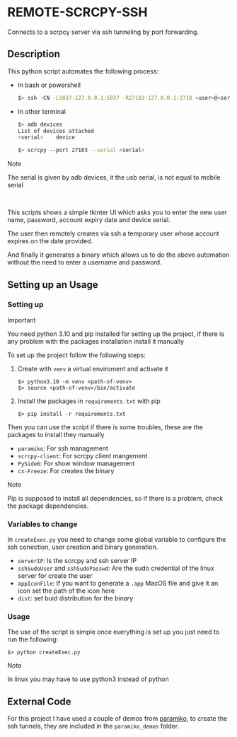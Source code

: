 # REMOTE-SCRCPY-SSH

Connects to a scrpcy server via ssh tunneling by port forwarding.

## Description
This python script automates the following process:

* In bash or powershell
    ```bash
    $> ssh -CN -L5037:127.0.0.1:5037 -R27183:127.0.0.1:2718 <user>@<server-IP>
    ```
* In other terminal
    ```bash
    $> adb devices
    List of devices attached
    <serial>	device

    $> scrcpy --port 27183 --serial <serial>
    ```

> [!NOTE]
> The serial is given by adb devices, it the usb serial, is not equal to mobile serial

<br>

This scripts shows a simple tkinter UI which asks you to enter the new user name, password, account expiry date and device serial.

The user then remotely creates via ssh a temporary user whose account expires on the date provided.

And finally it generates a binary which allows us to do the above automation without the need to enter a username and password.

## Setting up an Usage

### Setting up

> [!IMPORTANT]
> You need python 3.10 and pip installed for setting up the project, if there is any problem with the packages installation install it manually

To set up the project follow the following steps:

1. Create with `venv` a virtual enviroment and activate it
    ```
    $> python3.10 -m venv <path-of-venv>
    $> source <path-of-venv>/bin/activate
    ```

2. Install the packages in `requirements.txt` with pip
    ```
    $> pip install -r requirements.txt
    ```

Then you can use the script if there is some troubles, these are the packages to install they manually

* `paramiko`: For ssh management
* `scrcpy-client`: For scrcpy client mangement
* `PySide6`: For show window management
* `cx-Freeze`: For creates the binary

> [!NOTE]
> Pip is supposed to install all dependencies, so if there is a problem, check the package dependencies.


### Variables to change

In `createExec.py` you need to change some global variable to configure the ssh conection, user creation and binary generation.

* `serverIP`: Is the scrcpy and ssh server IP
* `sshSudoUser` and `sshSudoPasswd`: Are the sudo credential of the linux server for create the user
* `appIconFile`: If you want to generate a `.app` MacOS file and give it an icon set the path of the icon here
* `dist`: set buid distribution for the binary

### Usage

The use of the script is simple once everything is set up you just need to run the following:
```
$> python createExec.py
```

> [!NOTE]  
> In linux you may have to use python3 instead of python

## External Code

For this project I have used a couple of demos from <a href="https://github.com/paramiko/paramiko/tree/main/demos">paramiko</a>, to create the ssh tunnels, they are included in the `paramiko_demos` folder.


